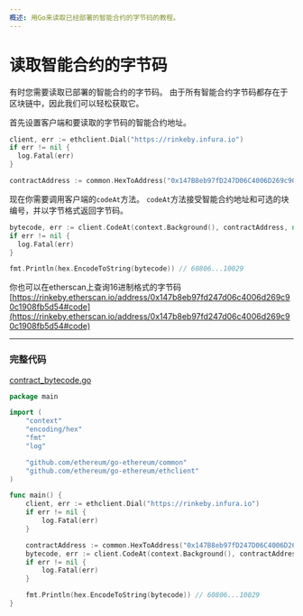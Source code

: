 ```yaml
---
概述: 用Go来读取已经部署的智能合约的字节码的教程。
---
```


# 读取智能合约的字节码

有时您需要读取已部署的智能合约的字节码。 由于所有智能合约字节码都存在于区块链中，因此我们可以轻松获取它。

首先设置客户端和要读取的字节码的智能合约地址。

```go
client, err := ethclient.Dial("https://rinkeby.infura.io")
if err != nil {
  log.Fatal(err)
}

contractAddress := common.HexToAddress("0x147B8eb97fD247D06C4006D269c90C1908Fb5D54")
```

现在你需要调用客户端的`codeAt`方法。 `codeAt`方法接受智能合约地址和可选的块编号，并以字节格式返回字节码。

```go
bytecode, err := client.CodeAt(context.Background(), contractAddress, nil) // nil is latest block
if err != nil {
  log.Fatal(err)
}

fmt.Println(hex.EncodeToString(bytecode)) // 60806...10029
```


你也可以在etherscan上查询16进制格式的字节码 [https://rinkeby.etherscan.io/address/0x147b8eb97fd247d06c4006d269c90c1908fb5d54#code](https://rinkeby.etherscan.io/address/0x147b8eb97fd247d06c4006d269c90c1908fb5d54#code)

---

### 完整代码

[contract_bytecode.go](https://github.com/miguelmota/ethereum-development-with-go-book/blob/master/code/contract_bytecode.go)

```go
package main

import (
	"context"
	"encoding/hex"
	"fmt"
	"log"

	"github.com/ethereum/go-ethereum/common"
	"github.com/ethereum/go-ethereum/ethclient"
)

func main() {
	client, err := ethclient.Dial("https://rinkeby.infura.io")
	if err != nil {
		log.Fatal(err)
	}

	contractAddress := common.HexToAddress("0x147B8eb97fD247D06C4006D269c90C1908Fb5D54")
	bytecode, err := client.CodeAt(context.Background(), contractAddress, nil) // nil is latest block
	if err != nil {
		log.Fatal(err)
	}

	fmt.Println(hex.EncodeToString(bytecode)) // 60806...10029
}
```
